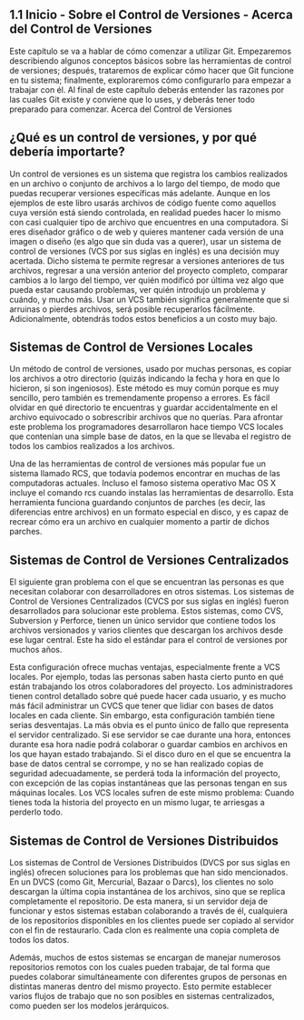## 1.1 Inicio - Sobre el Control de Versiones - Acerca del Control de Versiones
Este capítulo se va a hablar de cómo comenzar a utilizar Git. Empezaremos describiendo algunos conceptos básicos sobre las herramientas de control de versiones; después, trataremos de explicar cómo hacer que Git funcione en tu sistema; finalmente, exploraremos cómo configurarlo para empezar a trabajar con él. Al final de este capítulo deberás entender las razones por las cuales Git existe y conviene que lo uses, y deberás tener todo preparado para comenzar.
Acerca del Control de Versiones
## ¿Qué es un control de versiones, y por qué debería importarte? 
Un control de versiones es un sistema que registra los cambios realizados en un archivo o conjunto de archivos a lo largo del tiempo, de modo que puedas recuperar versiones específicas más adelante. Aunque en los ejemplos de este libro usarás archivos de código fuente como aquellos cuya versión está siendo controlada, en realidad puedes hacer lo mismo con casi cualquier tipo de archivo que encuentres en una computadora.
Si eres diseñador gráfico o de web y quieres mantener cada versión de una imagen o diseño (es algo que sin duda vas a querer), usar un sistema de control de versiones (VCS por sus siglas en inglés) es una decisión muy acertada. Dicho sistema te permite regresar a versiones anteriores de tus archivos, regresar a una versión anterior del proyecto completo, comparar cambios a lo largo del tiempo, ver quién modificó por última vez algo que pueda estar causando problemas, ver quién introdujo un problema y cuándo, y mucho más. Usar un VCS también significa generalmente que si arruinas o pierdes archivos, será posible recuperarlos fácilmente. Adicionalmente, obtendrás todos estos beneficios a un costo muy bajo.
## Sistemas de Control de Versiones Locales
Un método de control de versiones, usado por muchas personas, es copiar los archivos a otro directorio (quizás indicando la fecha y hora en que lo hicieron, si son ingeniosos). Este método es muy común porque es muy sencillo, pero también es tremendamente propenso a errores. Es fácil olvidar en qué directorio te encuentras y guardar accidentalmente en el archivo equivocado o sobrescribir archivos que no querías.
Para afrontar este problema los programadores desarrollaron hace tiempo VCS locales que contenían una simple base de datos, en la que se llevaba el registro de todos los cambios realizados a los archivos.
 
Una de las herramientas de control de versiones más popular fue un sistema llamado RCS, que todavía podemos encontrar en muchas de las computadoras actuales. Incluso el famoso sistema operativo Mac OS X incluye el comando rcs cuando instalas las herramientas de desarrollo. Esta herramienta funciona guardando conjuntos de parches (es decir, las diferencias entre archivos) en un formato especial en disco, y es capaz de recrear cómo era un archivo en cualquier momento a partir de dichos parches.
## Sistemas de Control de Versiones Centralizados
El siguiente gran problema con el que se encuentran las personas es que necesitan colaborar con desarrolladores en otros sistemas. Los sistemas de Control de Versiones Centralizados (CVCS por sus siglas en inglés) fueron desarrollados para solucionar este problema. Estos sistemas, como CVS, Subversion y Perforce, tienen un único servidor que contiene todos los archivos versionados y varios clientes que descargan los archivos desde ese lugar central. Este ha sido el estándar para el control de versiones por muchos años.
 
Esta configuración ofrece muchas ventajas, especialmente frente a VCS locales. Por ejemplo, todas las personas saben hasta cierto punto en qué están trabajando los otros colaboradores del proyecto. Los administradores tienen control detallado sobre qué puede hacer cada usuario, y es mucho más fácil administrar un CVCS que tener que lidiar con bases de datos locales en cada cliente.
Sin embargo, esta configuración también tiene serias desventajas. La más obvia es el punto único de fallo que representa el servidor centralizado. Si ese servidor se cae durante una hora, entonces durante esa hora nadie podrá colaborar o guardar cambios en archivos en los que hayan estado trabajando. Si el disco duro en el que se encuentra la base de datos central se corrompe, y no se han realizado copias de seguridad adecuadamente, se perderá toda la información del proyecto, con excepción de las copias instantáneas que las personas tengan en sus máquinas locales. Los VCS locales sufren de este mismo problema: Cuando tienes toda la historia del proyecto en un mismo lugar, te arriesgas a perderlo todo.
## Sistemas de Control de Versiones Distribuidos
Los sistemas de Control de Versiones Distribuidos (DVCS por sus siglas en inglés) ofrecen soluciones para los problemas que han sido mencionados. En un DVCS (como Git, Mercurial, Bazaar o Darcs), los clientes no solo descargan la última copia instantánea de los archivos, sino que se replica completamente el repositorio. De esta manera, si un servidor deja de funcionar y estos sistemas estaban colaborando a través de él, cualquiera de los repositorios disponibles en los clientes puede ser copiado al servidor con el fin de restaurarlo. Cada clon es realmente una copia completa de todos los datos.
 
Además, muchos de estos sistemas se encargan de manejar numerosos repositorios remotos con los cuales pueden trabajar, de tal forma que puedes colaborar simultáneamente con diferentes grupos de personas en distintas maneras dentro del mismo proyecto. Esto permite establecer varios flujos de trabajo que no son posibles en sistemas centralizados, como pueden ser los modelos jerárquicos.

